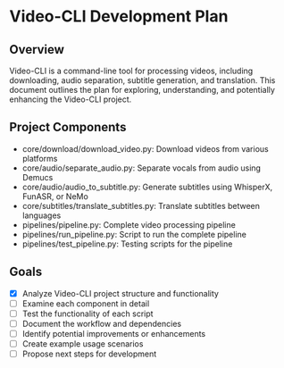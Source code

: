 # Video-CLI Development Plan

## Overview
Video-CLI is a command-line tool for processing videos, including downloading, audio separation, subtitle generation, and translation. This document outlines the plan for exploring, understanding, and potentially enhancing the Video-CLI project.

## Project Components
- core/download/download_video.py: Download videos from various platforms
- core/audio/separate_audio.py: Separate vocals from audio using Demucs
- core/audio/audio_to_subtitle.py: Generate subtitles using WhisperX, FunASR, or NeMo
- core/subtitles/translate_subtitles.py: Translate subtitles between languages
- pipelines/pipeline.py: Complete video processing pipeline
- pipelines/run_pipeline.py: Script to run the complete pipeline
- pipelines/test_pipeline.py: Testing scripts for the pipeline

## Goals
- [x] Analyze Video-CLI project structure and functionality
- [ ] Examine each component in detail
- [ ] Test the functionality of each script
- [ ] Document the workflow and dependencies
- [ ] Identify potential improvements or enhancements
- [ ] Create example usage scenarios
- [ ] Propose next steps for development
